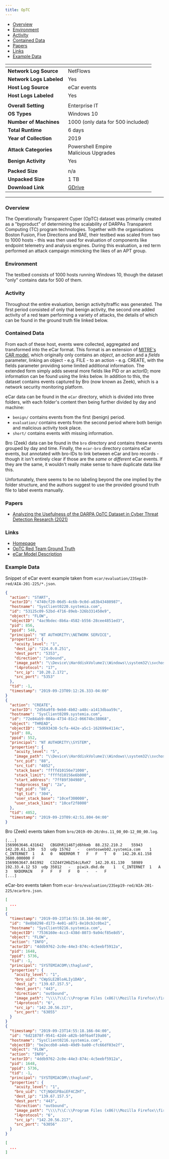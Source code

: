```yaml
---
title: OpTC
---
```


- [Overview](#overview)
- [Environment](#environment)
- [Activity](#activity)
- [Contained Data](#contained-data)
- [Papers](#papers)
- [Links](#links)
- [Example Data](#example-data)

| <!-- -->                 | <!-- -->                                                                               |
|--------------------------|----------------------------------------------------------------------------------------|
| **Network Log Source**   | NetFlows                                                                               |
| **Network Logs Labeled** | Yes                                                                                    |
| **Host Log Source**      | eCar events                                                                            |
| **Host Logs Labeled**    | Yes                                                                                    |
|                          |                                                                                        |
| **Overall Setting**      | Enterprise IT                                                                          |
| **OS Types**             | Windows 10                                                                             |
| **Number of Machines**   | 1000 (only data for 500 included)                                                      |
| **Total Runtime**        | 6 days                                                                                 |
| **Year of Collection**   | 2019                                                                                   |
| **Attack Categories**    | Powershell Empire<br/>Malicious Upgrades                                               |
| **Benign Activity**      | Yes                                                                                    |
|                          |                                                                                        |
| **Packed Size**          | n/a                                                                                    |
| **Unpacked Size**        | 1 TB                                                                                   |
| **Download Link**        | [GDrive](https://drive.google.com/drive/u/0/folders/1n3kkS3KR31KUegn42yk3-e6JkZvf0Caa) |

***

### Overview

The Operationally Transparent Cyper (OpTC) dataset was primarily created as a "byproduct" of determining the scalability
of DARPAs Transparent Computing (TC) program technologies.
Together with the organisations Boston Fusion, Five Directions and BAE, their testbed was scaled from two to 1000
hosts - this was then used for evaluation of components like endpoint telemetry and analysis engines.
During this evaluation, a red term performed an attack campaign mimicking the likes of an APT group.

### Environment

The testbed consists of 1000 hosts running Windows 10, though the dataset "only" contains data for 500 of them.

### Activity

Throughout the entire evaluation, benign activity/traffic was generated.
The first period consisted of only that benign activity, the second one added activity of a red team performing a
variety of attacks, the details of which can be found in the ground truth file linked below.

### Contained Data

From each of these host, events were collected, aggregated and transformed into the eCar format.
This format is an extension of [MITRE's CAR model](https://car.mitre.org/wiki/Data_Model), which originally only
contains an _object_, an _action_ and a _fields_ parameter, linking an object - e.g. FILE - to an action - e.g. CREATE,
with the fields parameter providing some limited additional information.
The extended form simply adds several more fields like PID or an actorID;
more information can be found using the links below.
In addition to this, the dataset contains events captured by Bro (now known as Zeek), which is a network security
monitoring platform.

eCar data can be found in the `eCar` directory, which is divided into three folders, with each folder's content then
being further divided by day and machine:

- `benign/` contains events from the first (benign) period.
- `evaluation/` contains events from the second period where both benign and malicious activity took place.
- `short/` contains events with missing information.

Bro (Zeek) data can be found in the `bro` directory and contains these events grouped by day and time.
Finally, the `ecar-bro` directory contains eCar events, but annotated with bro-IDs to link between eCar and bro
records - though it isn't entirely clear if those are the _same_ or _different_ eCar events.
If they are the same, it wouldn't really make sense to have duplicate data like this.

Unfortunately, there seems to be no labeling beyond the one implied by the folder structure, and the authors suggest to
use the provided ground truth file to label events manually.

### Papers

- [Analyzing the Usefulness of the DARPA OpTC Dataset in Cyber Threat Detection Research (2021)](https://doi.org/10.1145/3450569.3463573)

### Links

- [Homepage](https://github.com/FiveDirections/OpTC-data#operationally-transparent-cyber-optc-data-release)
- [OpTC Red Team Ground Truth](https://github.com/FiveDirections/OpTC-data/blob/master/OpTCRedTeamGroundTruth.pdf)
- [eCar Model Description](https://github.com/FiveDirections/OpTC-data/blob/master/ecar.md)

### Example Data

Snippet of eCar event example taken from `ecar/evaluation/23Sep19-red/AIA-201-225/*.json`.

```json
{
  "action": "START",
  "actorID": "4740cf20-06d5-4c6b-9c0d-a83b43480987",
  "hostname": "SysClient0220.systemia.com",
  "id": "53125c09-52bd-4716-89eb-326b331450e9",
  "object": "FLOW",
  "objectID": "4ac9bdec-8b6a-4582-b556-28cee4851ed3",
  "pid": 856,
  "ppid": 548,
  "principal": "NT AUTHORITY\\NETWORK SERVICE",
  "properties": {
    "acuity_level": "1",
    "dest_ip": "224.0.0.251",
    "dest_port": "5353",
    "direction": "inbound",
    "image_path": "\\Device\\HarddiskVolume1\\Windows\\system32\\svchost.exe",
    "l4protocol": "17",
    "src_ip": "10.20.2.172",
    "src_port": "5353"
  },
  "tid": -1,
  "timestamp": "2019-09-23T09:12:26.333-04:00"
}
{
  "action": "CREATE",
  "actorID": "2d56a9f8-9eb0-4b02-a48c-a1413dbaa59c",
  "hostname": "SysClient0209.systemia.com",
  "id": "72e84ab9-084a-4734-81c2-06674bc38068",
  "object": "THREAD",
  "objectID": "5d693438-5cfa-442e-a5c1-162699e4114c",
  "pid": 88,
  "ppid": 552,
  "principal": "NT AUTHORITY\\SYSTEM",
  "properties": {
    "acuity_level": "5",
    "image_path": "\\Device\\HarddiskVolume1\\Windows\\system32\\svchost.exe",
    "src_pid": "88",
    "src_tid": "4052",
    "stack_base": "ffffd10156e71000",
    "stack_limit": "ffffd10156e6b000",
    "start_address": "7ff89f304980",
    "subprocess_tag": "2a",
    "tgt_pid": "88",
    "tgt_tid": "304",
    "user_stack_base": "10cef300000",
    "user_stack_limit": "10cef2f8000"
  },
  "tid": 4052,
  "timestamp": "2019-09-23T09:42:51.804-04:00"
}
```

Bro (Zeek) events taken from `bro/2019-09-20/dns.11_00_00-12_00_00.log`.

```
[...]
1569063646.431642	CBGOhR1146Tjd6hkmb	88.232.210.2	55943	142.20.61.130	53	udp	15762	-	centosweb02.systemia.com	1	C_INTERNET	1	A	0	NOERROR	T	F	F	T	0	142.20.61.158	3600.000000	F
1569063647.841992	C3Z44Y2HbZS4cLRxK7	142.20.61.130	58989	192.33.4.12	53	udp	35012	-	piwik.dkd.de	1	C_INTERNET	1	A	3	NXDOMAIN	F	F	F	F	0	-	-	F
[...]
```

eCar-bro events taken from `ecar-bro/evaluation/23Sep19-red/AIA-201-225/ecarbro.json`.

```json
[
  ...
]
{
  "timestamp": "2019-09-23T14:55:18.164-04:00",
  "id": "8e8b8298-d173-4e01-a871-8e10cb2c0be2",
  "hostname": "SysClient0216.systemia.com",
  "objectID": "7536160e-4cc3-438d-8073-9a94cf85e8d5",
  "object": "FLOW",
  "action": "INFO",
  "actorID": "4ddb9762-2c0e-44e3-874c-4c5eebf5912a",
  "pid": 1648,
  "ppid": 5736,
  "tid": -1,
  "principal": "SYSTEMIACOM\\thaglund",
  "properties": {
    "acuity_level": "1",
    "bro_uid": "CWpSLE2BloALIy1DAb",
    "dest_ip": "139.67.157.5",
    "dest_port": "443",
    "direction": "outbound",
    "image_path": "\\\\?\\C:\\Program Files (x86)\\Mozilla Firefox\\firefox.exe",
    "l4protocol": "6",
    "src_ip": "142.20.56.217",
    "src_port": "63055"
  }
}
{
  "timestamp": "2019-09-23T14:55:18.166-04:00",
  "id": "6d21878f-9541-42d4-a82b-b0f6a4f19a86",
  "hostname": "SysClient0216.systemia.com",
  "objectID": "be2ecdb0-a4eb-49d9-ba00-cfc66df03e2f",
  "object": "FLOW",
  "action": "INFO",
  "actorID": "4ddb9762-2c0e-44e3-874c-4c5eebf5912a",
  "pid": 1648,
  "ppid": 5736,
  "tid": -1,
  "principal": "SYSTEMIACOM\\thaglund",
  "properties": {
    "acuity_level": "1",
    "bro_uid": "CTjNQd1FBaiEF4CZHf",
    "dest_ip": "139.67.157.5",
    "dest_port": "443",
    "direction": "outbound",
    "image_path": "\\\\?\\C:\\Program Files (x86)\\Mozilla Firefox\\firefox.exe",
    "l4protocol": "6",
    "src_ip": "142.20.56.217",
    "src_port": "63056"
  }
}

[
  ...
]
```